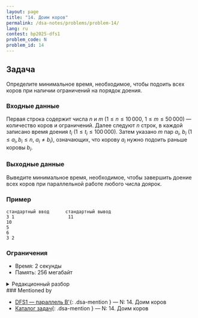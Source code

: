 ```yaml
---
layout: page
title: "14. Доим коров"
permalink: /dsa-notes/problems/problem-14/
lang: ru
contest: bp2025-dfs1
problem_code: N
problem_id: 14
---
```


## Задача

Определите минимальное время, необходимое, чтобы подоить всех коров при наличии ограничений на порядок доения.

### Входные данные

Первая строка содержит числа $n$ и $m$ ($1 \leqslant n \leqslant 10\,000$, $1 \leqslant m \leqslant 50\,000$) — количество коров и ограничений. Далее следуют $n$ строк, в каждой записано время доения $t_i$ ($1 \leqslant t_i \leqslant 100\,000$). Затем указано $m$ пар $a_i$, $b_i$ ($1 \leqslant a_i, b_i \leqslant n$, $a_i \ne b_i$), означающих, что корову $a_i$ нужно подоить раньше коровы $b_i$.

### Выходные данные

Выведите минимальное время, необходимое, чтобы завершить доение всех коров при параллельной работе любого числа доярок.

### Пример

```
стандартный ввод      стандартный вывод
3 1                    11
10
5
6
3 2
```

### Ограничения

- Время: 2 секунды
- Память: 256 мегабайт

<details class="dsa-toggle">
<summary>Редакционный разбор</summary>

Зависимости «сначала $a$, потом $b$» образуют ориентированный граф. Минимальное время выполнения всех работ при неограниченном числе исполнителей равно длине критического пути: максимальной сумме длительностей вдоль пути, который уважает все ограничения.

Если граф содержит цикл, задача не имеет решения — в условии подразумевается DAG. Строим топологический порядок (например, алгоритмом Кана) и по нему динамически считаем `dp[v]` — минимальное время завершения всех обязательных работ, оканчивающихся в $v$. Формула: `dp[v] = t_v + max(dp[u])` по всем рёбрам `u → v`, а если входящих нет — `dp[v] = t_v`. Ответ — максимум `dp`.

Работаем за $O(n + m)$.

</details>
### Mentioned by

<!-- dsa-mentioned-by:start -->
- [DFS1 — параллель B'](/dsa-notes/bp2025/contests/dfs1/){: .dsa-mention } — N: 14. Доим коров
- [Каталог задач](/dsa-notes/problems/){: .dsa-mention } — N: 14. Доим коров
<!-- dsa-mentioned-by:end -->

